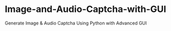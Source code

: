 # Image-and-Audio-Captcha-with-GUI
Generate Image &amp; Audio Captcha Using Python with Advanced GUI
